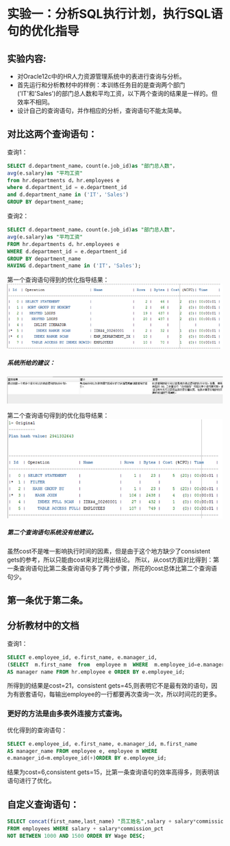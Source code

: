 # 实验一：分析SQL执行计划，执行SQL语句的优化指导

## 实验内容:
- 对Oracle12c中的HR人力资源管理系统中的表进行查询与分析。
- 首先运行和分析教材中的样例：本训练任务目的是查询两个部门('IT'和'Sales')的部门总人数和平均工资，以下两个查询的结果是一样的。但效率不相同。
- 设计自己的查询语句，并作相应的分析，查询语句不能太简单。

## 对比这两个查询语句：

查询1：
```SQL
SELECT d.department_name，count(e.job_id)as "部门总人数"，
avg(e.salary)as "平均工资"
from hr.departments d，hr.employees e
where d.department_id = e.department_id
and d.department_name in ('IT'，'Sales')
GROUP BY department_name;
```
查询2：
```SQL
SELECT d.department_name，count(e.job_id)as "部门总人数"，
avg(e.salary)as "平均工资"
FROM hr.departments d，hr.employees e
WHERE d.department_id = e.department_id
GROUP BY department_name
HAVING d.department_name in ('IT'，'Sales');
```
第一个查询语句得到的优化指导结果：
![image](https://github.com/Landy7/Oracle/blob/master/%E5%AE%9E%E9%AA%8C111111111111.png)
##### 系统所给的建议：
![image](https://github.com/Landy7/Oracle/blob/master/%E5%AE%9E%E9%AA%8C%E4%B8%80.png)

第二个查询语句得到的优化指导结果：
![image](https://github.com/Landy7/Oracle/blob/master/%E5%AE%9E%E9%AA%8C1-222.png)
##### 第二个查询语句系统没有给建议。

虽然cost不是唯一影响执行时间的因素，但是由于这个地方缺少了consistent gets的参考，所以只能由cost来对比得出结论。
所以，从cost方面对比得到：第一条查询语句比第二条查询语句多了两个步骤，所花的cost总体比第二个查询语句少。
## 第一条优于第二条。

## 分析教材中的文档

查询1：
```SQL
SELECT e.employee_id, e.first_name, e.manager_id,
(SELECT  m.first_name  from  employee m  WHERE  m.employee_id=e.manager_id)
AS manager name FROM hr.employee e ORDER BY e.employee_id;
```
 所得到的结果是cost=21，consistent gets=45,则表明它不是最有效的语句，因为有嵌套语句，每输出employee的一行都要再次查询一次，所以时间花的更多。
### 更好的方法是由多表外连接方式查询。

优化得到的查询语句：
```SQL
SELECT e.employee_id, e.first_name, e.manager_id, m.first_name
AS manager_name FROM employee e, employee m WHERE
e.manager_id=m.employee_id(+)ORDER BY e.employee_id;
```
结果为cost=6,consistent gets=15，比第一条查询语句的效率高得多，则表明该语句进行了优化。

## 自定义查询语句：
```SQL
SELECT concat(first_name,last_name) "员工姓名",salary + salary*commission_pct AS Wage 
FROM employees WHERE salary + salary*commission_pct 
NOT BETWEEN 1000 AND 1500 ORDER BY Wage DESC;
```





